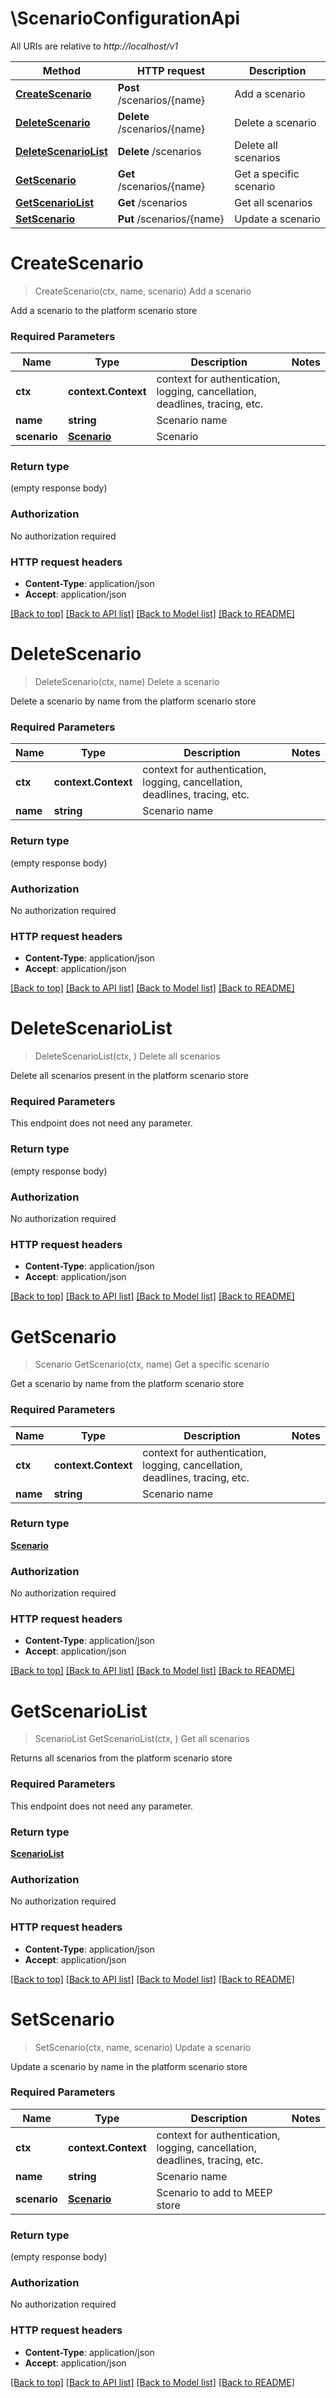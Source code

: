 # \ScenarioConfigurationApi

All URIs are relative to *http://localhost/v1*

Method | HTTP request | Description
------------- | ------------- | -------------
[**CreateScenario**](ScenarioConfigurationApi.md#CreateScenario) | **Post** /scenarios/{name} | Add a scenario
[**DeleteScenario**](ScenarioConfigurationApi.md#DeleteScenario) | **Delete** /scenarios/{name} | Delete a scenario
[**DeleteScenarioList**](ScenarioConfigurationApi.md#DeleteScenarioList) | **Delete** /scenarios | Delete all scenarios
[**GetScenario**](ScenarioConfigurationApi.md#GetScenario) | **Get** /scenarios/{name} | Get a specific scenario
[**GetScenarioList**](ScenarioConfigurationApi.md#GetScenarioList) | **Get** /scenarios | Get all scenarios
[**SetScenario**](ScenarioConfigurationApi.md#SetScenario) | **Put** /scenarios/{name} | Update a scenario


# **CreateScenario**
> CreateScenario(ctx, name, scenario)
Add a scenario

Add a scenario to the platform scenario store

### Required Parameters

Name | Type | Description  | Notes
------------- | ------------- | ------------- | -------------
 **ctx** | **context.Context** | context for authentication, logging, cancellation, deadlines, tracing, etc.
  **name** | **string**| Scenario name | 
  **scenario** | [**Scenario**](Scenario.md)| Scenario | 

### Return type

 (empty response body)

### Authorization

No authorization required

### HTTP request headers

 - **Content-Type**: application/json
 - **Accept**: application/json

[[Back to top]](#) [[Back to API list]](../README.md#documentation-for-api-endpoints) [[Back to Model list]](../README.md#documentation-for-models) [[Back to README]](../README.md)

# **DeleteScenario**
> DeleteScenario(ctx, name)
Delete a scenario

Delete a scenario by name from the platform scenario store

### Required Parameters

Name | Type | Description  | Notes
------------- | ------------- | ------------- | -------------
 **ctx** | **context.Context** | context for authentication, logging, cancellation, deadlines, tracing, etc.
  **name** | **string**| Scenario name | 

### Return type

 (empty response body)

### Authorization

No authorization required

### HTTP request headers

 - **Content-Type**: application/json
 - **Accept**: application/json

[[Back to top]](#) [[Back to API list]](../README.md#documentation-for-api-endpoints) [[Back to Model list]](../README.md#documentation-for-models) [[Back to README]](../README.md)

# **DeleteScenarioList**
> DeleteScenarioList(ctx, )
Delete all scenarios

Delete all scenarios present in the platform scenario store

### Required Parameters
This endpoint does not need any parameter.

### Return type

 (empty response body)

### Authorization

No authorization required

### HTTP request headers

 - **Content-Type**: application/json
 - **Accept**: application/json

[[Back to top]](#) [[Back to API list]](../README.md#documentation-for-api-endpoints) [[Back to Model list]](../README.md#documentation-for-models) [[Back to README]](../README.md)

# **GetScenario**
> Scenario GetScenario(ctx, name)
Get a specific scenario

Get a scenario by name from the platform scenario store

### Required Parameters

Name | Type | Description  | Notes
------------- | ------------- | ------------- | -------------
 **ctx** | **context.Context** | context for authentication, logging, cancellation, deadlines, tracing, etc.
  **name** | **string**| Scenario name | 

### Return type

[**Scenario**](Scenario.md)

### Authorization

No authorization required

### HTTP request headers

 - **Content-Type**: application/json
 - **Accept**: application/json

[[Back to top]](#) [[Back to API list]](../README.md#documentation-for-api-endpoints) [[Back to Model list]](../README.md#documentation-for-models) [[Back to README]](../README.md)

# **GetScenarioList**
> ScenarioList GetScenarioList(ctx, )
Get all scenarios

Returns all scenarios from the platform scenario store

### Required Parameters
This endpoint does not need any parameter.

### Return type

[**ScenarioList**](ScenarioList.md)

### Authorization

No authorization required

### HTTP request headers

 - **Content-Type**: application/json
 - **Accept**: application/json

[[Back to top]](#) [[Back to API list]](../README.md#documentation-for-api-endpoints) [[Back to Model list]](../README.md#documentation-for-models) [[Back to README]](../README.md)

# **SetScenario**
> SetScenario(ctx, name, scenario)
Update a scenario

Update a scenario by name in the platform scenario store

### Required Parameters

Name | Type | Description  | Notes
------------- | ------------- | ------------- | -------------
 **ctx** | **context.Context** | context for authentication, logging, cancellation, deadlines, tracing, etc.
  **name** | **string**| Scenario name | 
  **scenario** | [**Scenario**](Scenario.md)| Scenario to add to MEEP store | 

### Return type

 (empty response body)

### Authorization

No authorization required

### HTTP request headers

 - **Content-Type**: application/json
 - **Accept**: application/json

[[Back to top]](#) [[Back to API list]](../README.md#documentation-for-api-endpoints) [[Back to Model list]](../README.md#documentation-for-models) [[Back to README]](../README.md)

